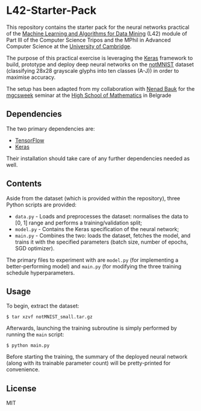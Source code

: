 # L42-Starter-Pack

This repository contains the starter pack for the neural networks practical of the [Machine Learning and Algorithms for Data Mining](http://www.cl.cam.ac.uk/teaching/1617/L42/) (L42) module of Part III of the Computer Science Tripos and the MPhil in Advanced Computer Science at the [University of Cambridge](http://www.cam.ac.uk).

The purpose of this practical exercise is leveraging the [Keras](http://keras.io) framework to build, prototype and deploy deep neural networks on the [notMNIST](http://yaroslavvb.blogspot.co.uk/2011/09/notmnist-dataset.html) dataset (classifying 28x28 grayscale glyphs into ten classes (A-J)) in order to maximise accuracy.

The setup has been adapted from my collaboration with [Nenad Bauk](https://github.com/fifiman) for the [mgcsweek](http://www.csnedelja.mg.edu.rs) seminar at the [High School of Mathematics](http://www.mg.edu.rs) in Belgrade

## Dependencies

The two primary dependencies are:

- [TensorFlow](https://www.tensorflow.org)
- [Keras](http://keras.io)

Their installation should take care of any further dependencies needed as well.

## Contents

Aside from the dataset (which is provided within the repository), three Python scripts are provided:

- `data.py` - Loads and preprocesses the dataset: normalises the data to [0, 1] range and performs a training/validation split;
- `model.py` - Contains the Keras specification of the neural network;
- `main.py` - Combines the two: loads the dataset, fetches the model, and trains it with the specified parameters (batch size, number of epochs, SGD optimizer).

The primary files to experiment with are `model.py` (for implementing a better-performing model) and `main.py` (for modifying the three training schedule hyperparameters.

## Usage

To begin, extract the dataset:

    $ tar xzvf notMNIST_small.tar.gz

Afterwards, launching the training subroutine is simply performed by running the `main` script:

    $ python main.py
    
Before starting the training, the summary of the deployed neural network (along with its trainable parameter count) will be pretty-printed for convenience.

## License

MIT
